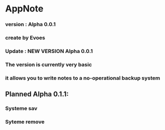 # AppNote
### version : Alpha 0.0.1
### create by Evoes
### Update :  NEW VERSION Alpha 0.0.1 
### The version is currently very basic
### it allows you to write notes to a no-operational backup system


## Planned  Alpha 0.1.1:
### Systeme sav 
### Syteme remove 

